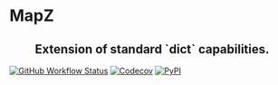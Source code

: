 # MapZ

<h2 align="center">Extension of standard `dict` capabilities.</h2>

<p>
    <a href="https://github.com/ilexconf/mapz/actions"><img alt="GitHub Workflow Status" src="https://img.shields.io/github/workflow/status/ilexconf/mapz/release?logo=github"></a>
    <a href="https://codecov.io/gh/ilexconf/mapz/"><img alt="Codecov" src="https://img.shields.io/codecov/c/github/ilexconf/mapz?logo=codecov"></a>
    <a href="https://pypi.org/project/mapz/"><img alt="PyPI" src="https://img.shields.io/pypi/v/mapz?color=blue&logo=pypi"></a>
</p>
